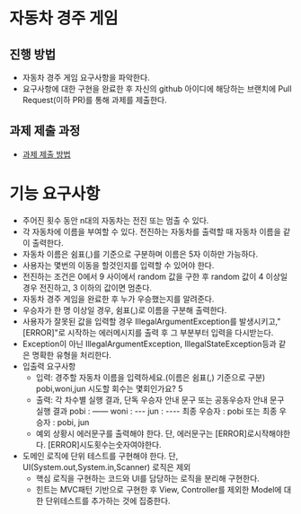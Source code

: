 # 자동차 경주 게임
## 진행 방법
* 자동차 경주 게임 요구사항을 파악한다.
* 요구사항에 대한 구현을 완료한 후 자신의 github 아이디에 해당하는 브랜치에 Pull Request(이하 PR)를 통해 과제를 제출한다.

## 과제 제출 과정
* [과제 제출 방법](https://github.com/next-step/nextstep-docs/tree/master/precourse)

# 기능 요구사항
* 주어진 횟수 동안 n대의 자동차는 전진 또는 멈출 수 있다. 
* 각 자동차에 이름을 부여할 수 있다. 전진하는 자동차를 출력할 때 자동차 이름을 같이 출력한다. 
* 자동차 이름은 쉼표(,)를 기준으로 구분하며 이름은 5자 이하만 가능하다. 
* 사용자는 몇번의 이동을 할것인지를 입력할 수 있어야 한다. 
* 전진하는 조건은 0에서 9 사이에서 random 값을 구한 후 random 값이 4 이상일 경우 전진하고, 3 이하의 값이면 멈춘다. 
* 자동차 경주 게임을 완료한 후 누가 우승했는지를 알려준다. 
* 우승자가 한 명 이상일 경우, 쉼표(,)로 이름을 구분해 출력한다. 
* 사용자가 잘못된 값을 입력할 경우 IllegalArgumentException를 발생시키고,"[ERROR]"로 시작하는 에러메시지를 출력 후 그 부분부터 입력을 다시받는다. 
* Exception이 아닌 IllegalArgumentException, IllegalStateException등과 같은 명확한 유형을 처리한다.
* 입출력 요구사항
  * 입력: 
    경주할 자동차 이름을 입력하세요.(이름은 쉼표(,) 기준으로 구분)
    pobi,woni,jun
    시도할 회수는 몇회인가요?
    5
  * 출력: 각 차수별 실행 결과, 단독 우승자 안내 문구 또는 공동우승자 안내 문구
    실행 결과
    pobi : ——
    woni : ---
    jun : ----
    최종 우승자 : pobi  또는  최종 우승자 : pobi, jun
  * 예외 상황시 에러문구를 출력해야 한다. 단, 에러문구는 [ERROR]로시작해야한다. [ERROR]시도횟수는숫자여야한다.
* 도메인 로직에 단위 테스트를 구현해야 한다. 단, UI(System.out,System.in,Scanner) 로직은 제외 
  * 핵심 로직을 구현하는 코드와 UI를 담당하는 로직을 분리해 구현한다. 
  * 힌트는 MVC패턴 기반으로 구현한 후 View, Controller를 제외한 Model에 대한 단위테스트를 추가하는 것에 집중한다.